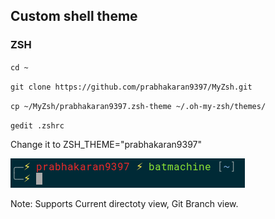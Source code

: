 ## Custom shell theme
### ZSH

`cd ~`

`git clone https://github.com/prabhakaran9397/MyZsh.git`

`cp ~/MyZsh/prabhakaran9397.zsh-theme ~/.oh-my-zsh/themes/`
 
`gedit .zshrc`
 
<p>Change it to ZSH_THEME="prabhakaran9397"</p>

![Screenshot](MyZsh.png "Screenshot 1")

Note: Supports Current directoty view, Git Branch view.